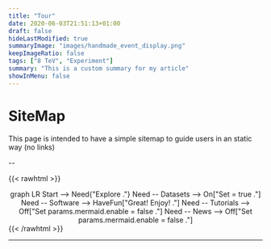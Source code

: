 ```yaml
---
title: "Tour"
date: 2020-06-03T21:51:13+01:00
draft: false
hideLastModified: true
summaryImage: "images/handmade_event_display.png"
keepImageRatio: false
tags: ["8 TeV", "Experiment"]
summary: "This is a custom summary for my article"
showInMenu: false
---
```


# SiteMap
This page is intended to have a simple sitemap to guide users in an static way (no links)

--

{{< rawhtml >}}
<script async src="https://unpkg.com/mermaid@8.2.3/dist/mermaid.min.js"></script>

<CENTER>
<div class="mermaid">
graph LR
Start --> Need{"Explore ."}
Need -- Datasets --> On["Set = true ."]
Need -- Software --> HaveFun["Great!  Enjoy! ."]
Need -- Tutorials --> Off["Set params.mermaid.enable = false ."]
Need -- News --> Off["Set params.mermaid.enable = false ."]
</div>
</CENTER>
{{< /rawhtml >}}

---
